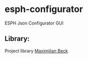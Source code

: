 # esph-configurator
ESPH Json Configurator GUI

## Library:

Project library [Maximilian Beck](https://github.com/glumb) 

